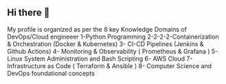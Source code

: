 ## Hi there 👋
My profile is organized as per the 8 key Knowledge Domains of DevOps/Cloud engineeer
1-Python Programming                                                                                                                2-2-2-2-Containerization & Orchestration (Docker & Kubernetes)
   3- CI-CD Pipelines (Jenkins & Github Actions)
   4- Monitoring & Observability ( Prometheus & Grafana )
   5- Linux System Administration and Bash Scripting
   6- AWS Cloud 
   7- Infrastructure as Code ( Terraform & Ansible )
   8- Computer Science and DevOps foundational concepts
